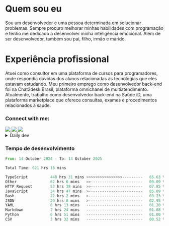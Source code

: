 # Quem sou eu
Sou um desenvolvedor e uma pessoa determinada em solucionar problemas. Sempre procuro melhorar minhas habilidades com programação e tenho me dedicado a desenvolver minha inteligência emocional. Além de ser desenvolvedor, também sou pai, filho, irmão e marido.

# Experiência profissional
Atuei como consultor em uma plataforma de cursos para programadores, onde respondia dúvidas dos alunos relacionadas às tecnologias que eles estavam estudando.
Meu primeiro emprego como desenvolvedor back-end foi na Chat2desk Brasil, plataforma omnichanel de multiatendimento.
Atualmente, trabalho como desenvolvedor back-end na Saúde iD, uma plataforma marketplace que oferece consultas, exames e procedimentos relacionados à saúde.

### Connect with me:
<a href="https://www.linkedin.com/in/theusmoreira" target="_blank" >
<img src="https://img.shields.io/badge/linkedin-%230077B5.svg?&style=for-the-badge&logo=linkedin&logoColor=white ">
</a>
<a href="https://www.instagram.com/matheus.s.moreira/" target="_blank">
<img src="https://img.shields.io/badge/instagram-%23E4405F.svg?&style=for-the-badge&logo=instagram&logoColor=white">
</a>
<a href="mailto:matheussm301@gmail.com"  target="_blank">
<img src="https://img.shields.io/badge/gmail-%23E4405F.svg?&style=for-the-badge&logo=gmail&logoColor=white">
</a>


<details>
  <summary>Daily dev </summary>
<p>
  <a href="https://app.daily.dev/matheussantos"><img src="https://github.com/matheus-santos-moreira/matheus-santos-moreira/blob/master/devcard.svg" width="200" alt="Matheus Santos's Dev Card"/></a>
 </p>
</details>

<h3>Tempo de desenvolvimento</h3>

<!--START_SECTION:waka-->

```rust
From: 14 October 2024 - To: 14 October 2025

Total Time: 621 hrs 16 mins

TypeScript          448 hrs 31 mins >>>>>>>>>>>>>>>>---------   65.63 %
Other               62 hrs 6 mins   >>-----------------------   09.09 %
HTTP Request        53 hrs 38 mins  >>-----------------------   07.85 %
JavaScript          34 hrs 47 mins  >------------------------   05.09 %
Bash                22 hrs 2 mins   >------------------------   03.23 %
JSON                20 hrs 8 mins   >------------------------   02.95 %
YAML                8 hrs 13 mins   -------------------------   01.20 %
Markdown            7 hrs 24 mins   -------------------------   01.08 %
Python              6 hrs 51 mins   -------------------------   01.00 %
CSV                 3 hrs 32 mins   -------------------------   00.52 %
```

<!--END_SECTION:waka-->
